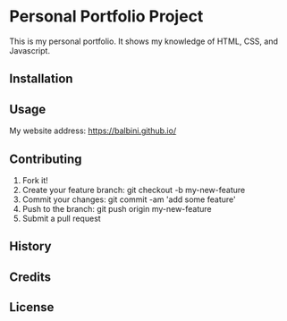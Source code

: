 # Personal Portfolio Project
This is my personal portfolio. It shows my knowledge of HTML, CSS, and
Javascript.

## Installation


## Usage
My website address: https://balbini.github.io/

## Contributing
  1. Fork it!
  2. Create your feature branch: git checkout -b my-new-feature
  3. Commit your changes: git commit -am 'add some feature'
  4. Push to the branch: git push origin my-new-feature
  5. Submit a pull request

## History


## Credits


## License
